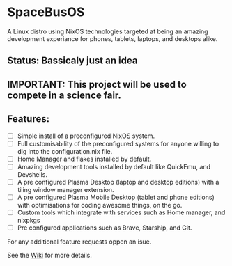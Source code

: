 # SpaceBusOS

A Linux distro using NixOS technologies targeted at being an amazing development experiance for phones, tablets, laptops, and desktops alike. 

## Status: Bassicaly just an idea

## IMPORTANT: This project will be used to compete in a science fair. 

## Features:

- [ ] Simple install of a preconfigured NixOS system.
- [ ] Full customisability of the preconfigured systems for anyone willing to dig into the configuration.nix file. 
- [ ] Home Manager and flakes installed by default. 
- [ ] Amazing development tools installed by default like QuickEmu, and Devshells. 
- [ ] A pre configured Plasma Desktop (laptop and desktop editions) with a tiling window manager extension. 
- [ ] A pre configured Plasma Mobile Desktop (tablet and phone editions) with optimisations for coding awesome things, on the go. 
- [ ] Custom tools which integrate with services such as Home manager, and nixpkgs
- [ ] Pre configured applications such as Brave, Starship, and Git. 

For any additional feature requests oppen an isue. 



See the [Wiki](https://fedx-sudo.github.io/SpaceBusOS/) for more details. 
